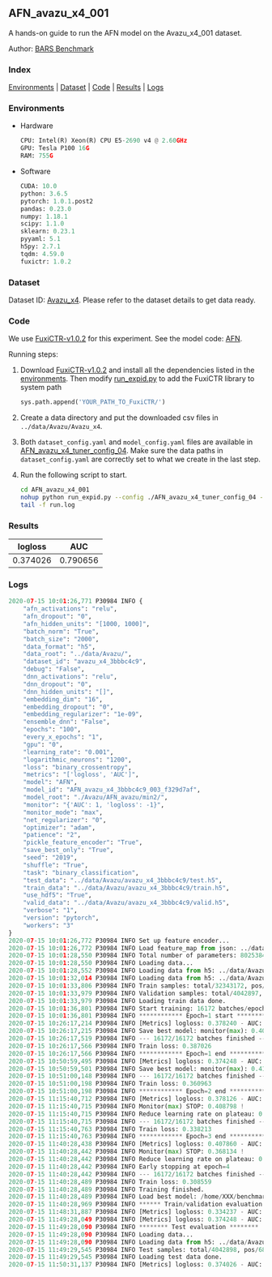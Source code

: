 ## AFN_avazu_x4_001

A hands-on guide to run the AFN model on the Avazu_x4_001 dataset.

Author: [BARS Benchmark](https://github.com/reczoo/BARS/blob/main/CITATION)

### Index
[Environments](#Environments) | [Dataset](#Dataset) | [Code](#Code) | [Results](#Results) | [Logs](#Logs)

### Environments
+ Hardware

  ```python
  CPU: Intel(R) Xeon(R) CPU E5-2690 v4 @ 2.60GHz
  GPU: Tesla P100 16G
  RAM: 755G

  ```

+ Software

  ```python
  CUDA: 10.0
  python: 3.6.5
  pytorch: 1.0.1.post2
  pandas: 0.23.0
  numpy: 1.18.1
  scipy: 1.1.0
  sklearn: 0.23.1
  pyyaml: 5.1
  h5py: 2.7.1
  tqdm: 4.59.0
  fuxictr: 1.0.2
  ```

### Dataset
Dataset ID: [Avazu_x4](https://github.com/reczoo/Datasets/tree/main/Avazu/Avazu_x4). Please refer to the dataset details to get data ready.

### Code

We use [FuxiCTR-v1.0.2](https://github.com/reczoo/FuxiCTR/tree/v1.0.2) for this experiment. See the model code: [AFN](https://github.com/reczoo/FuxiCTR/blob/v1.0.2/fuxictr/pytorch/models/AFN.py).

Running steps:

1. Download [FuxiCTR-v1.0.2](https://github.com/reczoo/FuxiCTR/archive/refs/tags/v1.0.2.zip) and install all the dependencies listed in the [environments](#environments). Then modify [run_expid.py](./run_expid.py#L5) to add the FuxiCTR library to system path
    
    ```python
    sys.path.append('YOUR_PATH_TO_FuxiCTR/')
    ```

2. Create a data directory and put the downloaded csv files in `../data/Avazu/Avazu_x4`.

3. Both `dataset_config.yaml` and `model_config.yaml` files are available in [AFN_avazu_x4_tuner_config_04](./AFN_avazu_x4_tuner_config_04). Make sure the data paths in `dataset_config.yaml` are correctly set to what we create in the last step.

4. Run the following script to start.

    ```bash
    cd AFN_avazu_x4_001
    nohup python run_expid.py --config ./AFN_avazu_x4_tuner_config_04 --expid AFN_avazu_x4_003_3c4fe87a --gpu 0 > run.log &
    tail -f run.log
    ```

### Results

| logloss | AUC  |
|:--------------------:|:--------------------:|
| 0.374026 | 0.790656  |


### Logs
```python
2020-07-15 10:01:26,771 P30984 INFO {
    "afn_activations": "relu",
    "afn_dropout": "0",
    "afn_hidden_units": "[1000, 1000]",
    "batch_norm": "True",
    "batch_size": "2000",
    "data_format": "h5",
    "data_root": "../data/Avazu/",
    "dataset_id": "avazu_x4_3bbbc4c9",
    "debug": "False",
    "dnn_activations": "relu",
    "dnn_dropout": "0",
    "dnn_hidden_units": "[]",
    "embedding_dim": "16",
    "embedding_dropout": "0",
    "embedding_regularizer": "1e-09",
    "ensemble_dnn": "False",
    "epochs": "100",
    "every_x_epochs": "1",
    "gpu": "0",
    "learning_rate": "0.001",
    "logarithmic_neurons": "1200",
    "loss": "binary_crossentropy",
    "metrics": "['logloss', 'AUC']",
    "model": "AFN",
    "model_id": "AFN_avazu_x4_3bbbc4c9_003_f329d7af",
    "model_root": "./Avazu/AFN_avazu/min2/",
    "monitor": "{'AUC': 1, 'logloss': -1}",
    "monitor_mode": "max",
    "net_regularizer": "0",
    "optimizer": "adam",
    "patience": "2",
    "pickle_feature_encoder": "True",
    "save_best_only": "True",
    "seed": "2019",
    "shuffle": "True",
    "task": "binary_classification",
    "test_data": "../data/Avazu/avazu_x4_3bbbc4c9/test.h5",
    "train_data": "../data/Avazu/avazu_x4_3bbbc4c9/train.h5",
    "use_hdf5": "True",
    "valid_data": "../data/Avazu/avazu_x4_3bbbc4c9/valid.h5",
    "verbose": "1",
    "version": "pytorch",
    "workers": "3"
}
2020-07-15 10:01:26,772 P30984 INFO Set up feature encoder...
2020-07-15 10:01:26,772 P30984 INFO Load feature_map from json: ../data/Avazu/avazu_x4_3bbbc4c9/feature_map.json
2020-07-15 10:01:28,550 P30984 INFO Total number of parameters: 80253849.
2020-07-15 10:01:28,550 P30984 INFO Loading data...
2020-07-15 10:01:28,552 P30984 INFO Loading data from h5: ../data/Avazu/avazu_x4_3bbbc4c9/train.h5
2020-07-15 10:01:32,014 P30984 INFO Loading data from h5: ../data/Avazu/avazu_x4_3bbbc4c9/valid.h5
2020-07-15 10:01:33,806 P30984 INFO Train samples: total/32343172, pos/5492052, neg/26851120, ratio/16.98%
2020-07-15 10:01:33,979 P30984 INFO Validation samples: total/4042897, pos/686507, neg/3356390, ratio/16.98%
2020-07-15 10:01:33,979 P30984 INFO Loading train data done.
2020-07-15 10:01:36,801 P30984 INFO Start training: 16172 batches/epoch
2020-07-15 10:01:36,801 P30984 INFO ************ Epoch=1 start ************
2020-07-15 10:26:17,214 P30984 INFO [Metrics] logloss: 0.378240 - AUC: 0.782770
2020-07-15 10:26:17,215 P30984 INFO Save best model: monitor(max): 0.404530
2020-07-15 10:26:17,519 P30984 INFO --- 16172/16172 batches finished ---
2020-07-15 10:26:17,566 P30984 INFO Train loss: 0.387026
2020-07-15 10:26:17,566 P30984 INFO ************ Epoch=1 end ************
2020-07-15 10:50:59,495 P30984 INFO [Metrics] logloss: 0.374248 - AUC: 0.790309
2020-07-15 10:50:59,501 P30984 INFO Save best model: monitor(max): 0.416061
2020-07-15 10:51:00,148 P30984 INFO --- 16172/16172 batches finished ---
2020-07-15 10:51:00,198 P30984 INFO Train loss: 0.360963
2020-07-15 10:51:00,198 P30984 INFO ************ Epoch=2 end ************
2020-07-15 11:15:40,712 P30984 INFO [Metrics] logloss: 0.378126 - AUC: 0.786924
2020-07-15 11:15:40,715 P30984 INFO Monitor(max) STOP: 0.408798 !
2020-07-15 11:15:40,715 P30984 INFO Reduce learning rate on plateau: 0.000100
2020-07-15 11:15:40,715 P30984 INFO --- 16172/16172 batches finished ---
2020-07-15 11:15:40,763 P30984 INFO Train loss: 0.338213
2020-07-15 11:15:40,763 P30984 INFO ************ Epoch=3 end ************
2020-07-15 11:40:28,438 P30984 INFO [Metrics] logloss: 0.407860 - AUC: 0.775994
2020-07-15 11:40:28,442 P30984 INFO Monitor(max) STOP: 0.368134 !
2020-07-15 11:40:28,442 P30984 INFO Reduce learning rate on plateau: 0.000010
2020-07-15 11:40:28,442 P30984 INFO Early stopping at epoch=4
2020-07-15 11:40:28,442 P30984 INFO --- 16172/16172 batches finished ---
2020-07-15 11:40:28,489 P30984 INFO Train loss: 0.308559
2020-07-15 11:40:28,489 P30984 INFO Training finished.
2020-07-15 11:40:28,489 P30984 INFO Load best model: /home/XXX/benchmarks/Avazu/AFN_avazu/min2/avazu_x4_3bbbc4c9/AFN_avazu_x4_3bbbc4c9_003_f329d7af_model.ckpt
2020-07-15 11:40:28,969 P30984 INFO ****** Train/validation evaluation ******
2020-07-15 11:48:31,887 P30984 INFO [Metrics] logloss: 0.334237 - AUC: 0.847131
2020-07-15 11:49:28,049 P30984 INFO [Metrics] logloss: 0.374248 - AUC: 0.790309
2020-07-15 11:49:28,090 P30984 INFO ******** Test evaluation ********
2020-07-15 11:49:28,090 P30984 INFO Loading data...
2020-07-15 11:49:28,090 P30984 INFO Loading data from h5: ../data/Avazu/avazu_x4_3bbbc4c9/test.h5
2020-07-15 11:49:29,545 P30984 INFO Test samples: total/4042898, pos/686507, neg/3356391, ratio/16.98%
2020-07-15 11:49:29,545 P30984 INFO Loading test data done.
2020-07-15 11:50:31,137 P30984 INFO [Metrics] logloss: 0.374026 - AUC: 0.790656

```
